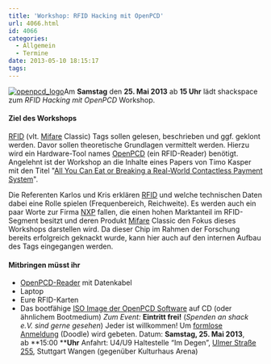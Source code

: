 ```yaml
---
title: 'Workshop: RFID Hacking mit OpenPCD'
url: 4066.html
id: 4066
categories:
  - Allgemein
  - Termine
date: 2013-05-10 18:15:17
tags:
---
```


[![openpcd_logo](https://blog.shackspace.de/wp-content/uploads/2013/05/openpcd_logo.png)](https://blog.shackspace.de/wp-content/uploads/2013/05/openpcd_logo.png)Am **Samstag** den **25\. Mai 2013** ab **15 Uhr** lädt shackspace zum _RFID Hacking mit OpenPCD_ Workshop.

#### Ziel des Workshops

[RFID](http://de.wikipedia.org/wiki/RFID) (vlt. [Mifare](http://de.wikipedia.org/wiki/Mifare) Classic) Tags sollen gelesen, beschrieben und ggf. geklont werden. Davor sollen theoretische Grundlagen vermittelt werden.
Hierzu wird ein Hardware-Tool names [OpenPCD](http://www.openpcd.org/) (ein RFID-Reader) benötigt.
Angelehnt ist der Workshop an die Inhalte eines Papers von Timo Kasper mit den Titel "[All You Can Eat or Breaking a Real-World Contactless Payment System](http://citeseerx.ist.psu.edu/viewdoc/summary?doi=10.1.1.182.87)".

Die Referenten Karlos und Kris erklären [RFID](http://de.wikipedia.org/wiki/RFID) und welche technischen Daten dabei eine Rolle spielen (Frequenbereich, Reichweite). Es werden auch ein paar Worte zur Firma [NXP](http://de.wikipedia.org/wiki/NXP_Semiconductors) fallen, die einen hohen Marktanteil im RFID-Segment besitzt und deren Produkt [Mifare](http://de.wikipedia.org/wiki/Mifare) Classic den Fokus dieses Workshops darstellen wird. Da dieser Chip im Rahmen der Forschung bereits erfolgreich geknackt wurde, kann hier auch auf den internen Aufbau des Tags eingegangen werden.

#### Mitbringen müsst ihr

*   [OpenPCD-Reader](http://www.openpcd.org/) mit Datenkabel
*   Laptop
*   Eure RFID-Karten
*   Das bootfähige [ISO Image der OpenPCD Software](http://www.openpcd.org/OpenPCD_2_RFID_Reader_for_13.56MHz) auf CD (oder ähnlichem Bootmedium)
_Zum Event:_
**Eintritt frei!** (_Spenden an shack e.V. sind gerne gesehen_) Jeder ist willkommen! Um [formlose Anmeldung](http://doodle.com/323um4uy9fzpeesb) (Doodle) wird gebeten.
Datum: **Samstag, 25\. Mai 2013**, ab **15:00 ****Uhr**
Anfahrt: U4/U9 Haltestelle “Im Degen”, [Ulmer Straße 255](https://blog.shackspace.de/?page_id=713), Stuttgart Wangen (gegenüber Kulturhaus Arena)